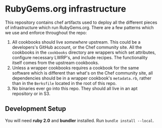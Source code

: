 # RubyGems.org infrastructure

This repository contains chef artifacts used to deploy all the different pieces of infrastructure which run RubyGems.org. There are a few patterns which we use and enforce throughout the repo:

1. All cookbooks should live *somewhere* upstream. This could be a developers's GitHub account, or the Chef community site. All the cookbooks in the `cookbooks` directory are wrappers which set attributes, configure necessary LWRP's, and include recipes. The functionality itself comes from the upstream cookbooks.
2. Unless a wrapper cookbooks requires a cookbook for the same software which is different than what's on the Chef community site, all dependencies should be in a wrapper cookbook's `metadata.rb`, rather than in the `Berksfile` located in the root of this repo.
3. No binaries ever go into this repo. They should all live in an apt repository or in S3.

## Development Setup

You will need **ruby 2.0** and **bundler** installed. Run `bundle install --local`.
